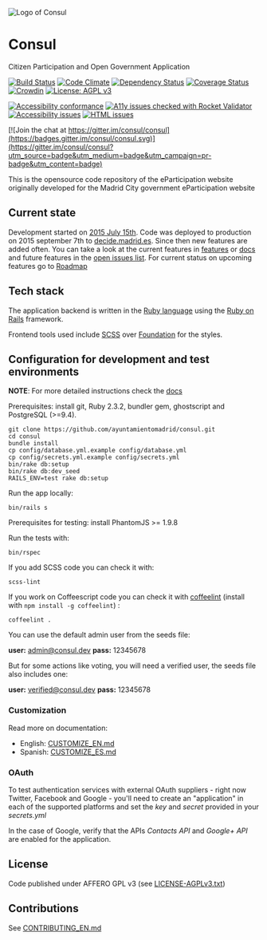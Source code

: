 ![Logo of Consul](https://raw.githubusercontent.com/consul/consul/master/public/consul_logo.png)

# Consul

Citizen Participation and Open Government Application

[![Build Status](https://travis-ci.org/consul/consul.svg?branch=master)](https://travis-ci.org/consul/consul)
[![Code Climate](https://codeclimate.com/github/consul/consul/badges/gpa.svg)](https://codeclimate.com/github/consul/consul)
[![Dependency Status](https://gemnasium.com/consul/consul.svg)](https://gemnasium.com/consul/consul)
[![Coverage Status](https://coveralls.io/repos/github/consul/consul/badge.svg?branch=master)](https://coveralls.io/github/consul/consul?branch=master)
[![Crowdin](https://d322cqt584bo4o.cloudfront.net/consul/localized.svg)](https://crowdin.com/project/consul)
[![License: AGPL v3](https://img.shields.io/badge/License-AGPL%20v3-blue.svg)](http://www.gnu.org/licenses/agpl-3.0)

[![Accessibility conformance](https://img.shields.io/badge/accessibility-WAI:AA-green.svg)](https://www.w3.org/WAI/eval/Overview)
[![A11y issues checked with Rocket Validator](https://rocketvalidator.com/badges/checked_with_rocket_validator.svg?url=https://rocketvalidator.com)](https://rocketvalidator.com/opensource)
[![Accessibility issues](https://rocketvalidator.com/badges/a11y_issues.svg?url=https://decide.madrid.es)](https://rocketvalidator.com/badges/link?url=https://decide.madrid.es&report=a11y)
[![HTML issues](https://rocketvalidator.com/badges/html_issues.svg?url=https://decide.madrid.es)](https://rocketvalidator.com/badges/link?url=https://decide.madrid.es&report=html)

[![Join the chat at https://gitter.im/consul/consul](https://badges.gitter.im/consul/consul.svg)](https://gitter.im/consul/consul?utm_source=badge&utm_medium=badge&utm_campaign=pr-badge&utm_content=badge)

This is the opensource code repository of the eParticipation website originally developed for the Madrid City government eParticipation website

## Current state

Development started on [2015 July 15th](https://github.com/consul/consul/commit/8db36308379accd44b5de4f680a54c41a0cc6fc6). Code was deployed to production on 2015 september 7th to [decide.madrid.es](https://decide.madrid.es). Since then new features are added often. You can take a look at the current features in [features]( http://www.decide.es/en/) or [docs](https://github.com/consul/consul/tree/master/doc) and future features in the [open issues list](https://github.com/consul/consul/issues). For current status on upcoming features go to [Roadmap](https://github.com/consul/consul/projects/6)

## Tech stack

The application backend is written in the [Ruby language](https://www.ruby-lang.org/) using the [Ruby on Rails](http://rubyonrails.org/) framework.

Frontend tools used include [SCSS](http://sass-lang.com/) over [Foundation](http://foundation.zurb.com/) for the styles.

## Configuration for development and test environments

**NOTE**: For more detailed instructions check the [docs](https://github.com/consul/consul/tree/master/doc/en/dev_test_setup.md)

Prerequisites: install git, Ruby 2.3.2, bundler gem, ghostscript and PostgreSQL (>=9.4).

```
git clone https://github.com/ayuntamientomadrid/consul.git
cd consul
bundle install
cp config/database.yml.example config/database.yml
cp config/secrets.yml.example config/secrets.yml
bin/rake db:setup
bin/rake db:dev_seed
RAILS_ENV=test rake db:setup
```

Run the app locally:

```
bin/rails s
```

Prerequisites for testing: install PhantomJS >= 1.9.8

Run the tests with:

```
bin/rspec
```

If you add SCSS code you can check it with:

```
scss-lint
```

If you work on Coffeescript code you can check it with [coffeelint](http://www.coffeelint.org/) (install with `npm install -g coffeelint`) :

```
coffeelint .
```

You can use the default admin user from the seeds file:

 **user:** admin@consul.dev
 **pass:** 12345678

But for some actions like voting, you will need a verified user, the seeds file also includes one:

 **user:** verified@consul.dev
 **pass:** 12345678

### Customization

Read more on documentation:

* English: [CUSTOMIZE_EN.md](CUSTOMIZE_EN.md)
* Spanish: [CUSTOMIZE_ES.md](CUSTOMIZE_ES.md)

### OAuth

To test authentication services with external OAuth suppliers - right now Twitter, Facebook and Google - you'll need to create an "application" in each of the supported platforms and set the *key* and *secret* provided in your *secrets.yml*

In the case of Google, verify that the APIs *Contacts API* and *Google+ API* are enabled for the application.

## License

Code published under AFFERO GPL v3 (see [LICENSE-AGPLv3.txt](LICENSE-AGPLv3.txt))

## Contributions

See [CONTRIBUTING_EN.md](CONTRIBUTING_EN.md)